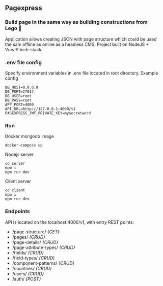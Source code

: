 ## Pagexpress
### Build page in the same way as building constructions from Lego 🧱
Application allows creating JSON with page structure which could be used the sam offline as online as a headless CMS. 
Project built on NodeJS + VueJS tech-stack.

### .env file config
Specify environment variables in .env file located in root directory. Example config
```
DB_HOST=0.0.0.0
DB_PORT=27017
DB_USER=root
DB_PASS=root           
APP_PORT=4000
API_URL=http://127.0.0.1:4000/v1
PAGEXPRESS_JWT_PRIVATE_KEY=mysecretword
```

### Run
Docker mongodb image
```shell script
docker-compose up
```

Nodejs server
```shell script
cd server
npm i
npm run dev
```

Client server
```shell script
cd client
npm i
npm run dev
```

### Endpoints
API is located on the localhost:4000/v1, with entry REST points:
* /page-structure/ _{GET}_
* /pages/ _{CRUD}_
* /page-details/ _{CRUD}_
* /page-attribute-types/ _{CRUD}_
* /fields/ _{CRUD}_
* /field-types/ _{CRUD}_
* /component-patterns/ _{CRUD}_
* /countries/ _{CRUD}_
* /users/ _{CRUD}_
* /auth/ _{POST}_
